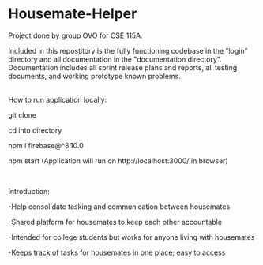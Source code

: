 # Housemate-Helper

Project done by group OVO for CSE 115A. 

Included in this repostitory is the fully functioning codebase in the "login" directory and all documentation in the "documentation directory". Documentation includes all sprint release plans and reports, all testing documents, and working prototype known problems.  


<br />
How to run application locally:

git clone

cd into directory

npm i firebase@^8.10.0  

npm start (Application will run on http://localhost:3000/ in browser)

<br /> 

Introduction:

-Help consolidate tasking and communication between housemates

-Shared platform for housemates to keep each other accountable

-Intended for college students but works for anyone living with housemates

-Keeps track of tasks for housemates in one place; easy to access
